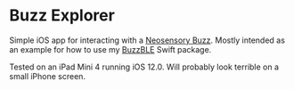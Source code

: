# Buzz Explorer

Simple iOS app for interacting with a [Neosensory Buzz](https://neosensory.com/). Mostly intended as an example for how to use my [BuzzBLE](https://github.com/chrisbartley/BuzzBLE) Swift package.

Tested on an iPad Mini 4 running iOS 12.0. Will probably look terrible on a small iPhone screen. 

